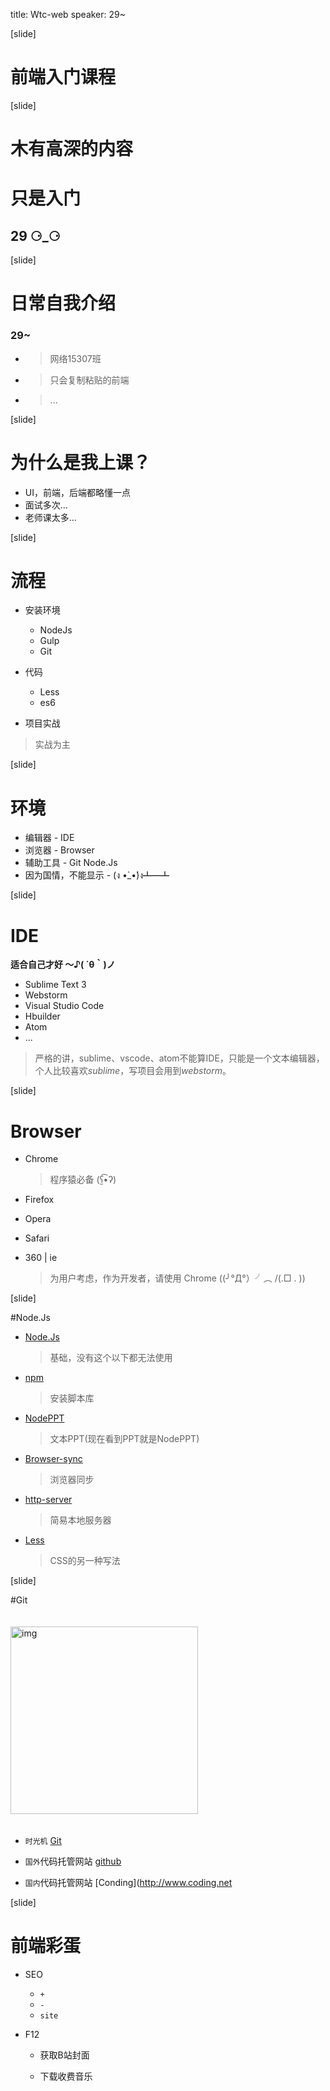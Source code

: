 
title: Wtc-web
speaker: 29~
<!-- theme: -->

[slide]

# 前端入门课程



[slide]

# 木有高深的内容

# **只是入门**

## 29 ⚆_⚆

[slide]

# 日常自我介绍

### 29~
- > 网络15307班
- > 只会复制粘贴的前端
- > ...

[slide]
# 为什么是我上课？

-  UI，前端，后端都略懂一点
-  面试多次...
-  老师课太多...

[slide]
# 流程

- 安装环境
	-  NodeJs
	-  Gulp
	-  Git

- 代码
	- Less
	- es6

- 项目实战
> 实战为主

[slide]



# 环境

- 编辑器 - IDE
- 浏览器 - Browser
- 辅助工具 - Git Node.Js
- 因为国情，不能显示 - (ง •̀_•́)ง┻━┻


[slide]

# IDE

**适合自己才好 ～♪( ´θ｀)ノ**

- Sublime Text 3
- Webstorm
- Visual Studio Code
- Hbuilder
- Atom
- ...

>	严格的讲，sublime、vscode、atom不能算IDE，只能是一个文本编辑器，个人比较喜欢*sublime*，写项目会用到*webstorm*。

[slide]

# Browser

- Chrome
	> 程序猿必备 (ʕ̫͡•ʔ)

- Firefox
- Opera
- Safari
- 360 | ie
	> 为用户考虑，作为开发者，请使用 Chrome ((╯°Д°）╯︵ /(.□ . \))


[slide]

#Node.Js

- [Node.Js](http://nodejs.org)
	> 基础，没有这个以下都无法使用
- [npm](https://npm.taobao.org/)
	> 安装脚本库
- [NodePPT](https://github.com/ksky521/nodeppt/)
	> 文本PPT(现在看到PPT就是NodePPT)
- [Browser-sync](http://www.browsersync.cn/)
	> 浏览器同步
- [http-server](https://github.com/indexzero/http-server)
	> 简易本地服务器
- [Less](http://www.bootcss.com/p/lesscss/)
	> CSS的另一种写法

[slide]

#Git

<img src="http://ots3ze24j.bkt.clouddn.com/sgj.png" alt="img" width="300" style="margin:20px auto">

- `时光机` [Git](http://www.liaoxuefeng.com/wiki/0013739516305929606dd18361248578c67b8067c8c017b000/)

- `国外`代码托管网站 [github](http://github.com)

- `国内`代码托管网站 [Conding](http://www.coding.net

[slide]

# 前端彩蛋

- SEO

	- `+`
	- `-`
	- `site`

- F12
	- 获取B站封面

	- 下载收费音乐
